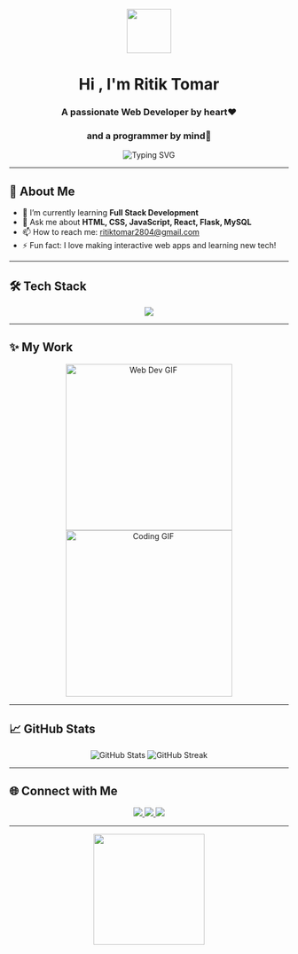 <!-- Profile Header -->
<p align="center">
  <img src="https://media.giphy.com/media/hvRJCLFzcasrR4ia7z/giphy.gif" width="80"/>
</p>

<h1 align="center">Hi , I'm Ritik Tomar</h1>
<h3 align="center">A passionate Web Developer by heart❤️</h3>
<h3 align="center">and a programmer by mind🧠</h3>

<p align="center">
  <img src="https://readme-typing-svg.demolab.com?font=Fira+Code&pause=1000&color=36BCF7&center=true&vCenter=true&width=435&lines=Web+Developer;Programmer+%7C;React+%7C+Flask+%7C+MySQL;HTML+%7C+CSS+%7C+JavaScript+Enthusiast" alt="Typing SVG" />
</p>

---

## 🚀 About Me

- 🌱 I’m currently learning **Full Stack Development**
- 💬 Ask me about **HTML, CSS, JavaScript, React, Flask, MySQL**
- 📫 How to reach me: [ritiktomar2804@gmail.com](mailto:ritiktomar2804@gmail.com)
- ⚡ Fun fact: I love making interactive web apps and learning new tech!

---

## 🛠️ Tech Stack

<p align="center">
  <img src="https://skillicons.dev/icons?i=html,css,js,react,mysql,flask,github" />
</p>

---

## ✨ My Work

<p align="center">
  <img src="https://media.giphy.com/media/3o7aD2saalBwwftBIY/giphy.gif" width="300" alt="Web Dev GIF"/>
  <img src="https://media.giphy.com/media/26tn33aiTi1jkl6H6/giphy.gif" width="300" alt="Coding GIF"/>
</p>

---

## 📈 GitHub Stats

<p align="center">
  <img src="https://github-readme-stats.vercel.app/api?username=ritik780&show_icons=true&theme=radical" alt="GitHub Stats" />
  <img src="https://github-readme-streak-stats.herokuapp.com/?user=ritik780&theme=radical" alt="GitHub Streak" />
</p>

---

## 🌐 Connect with Me

<p align="center">
  <a href="https://www.linkedin.com/in/ritik-tomar-2971192b6/" target="_blank">
    <img src="https://img.shields.io/badge/LinkedIn-blue?style=for-the-badge&logo=linkedin" />
  </a>
  <a href="ritiktomar2804@gmail.com">
    <img src="https://img.shields.io/badge/Email-red?style=for-the-badge&logo=gmail" />
  </a>
  <a href="https://www.instagram.com/__ritik._.thakur/">
    <img src="https://img.shields.io/badge/Email-red?style=for-the-badge&logo=instagram" />
    
  </a>
</p>

---

<p align="center">
  <img src="https://media.giphy.com/media/13HgwGsXF0aiGY/giphy.gif" width="200" />
</p> 
